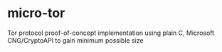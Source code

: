 # micro-tor
Tor protocol proof-of-concept implementation using plain C, Microsoft CNG/CryptoAPI to gain minimum possible size
